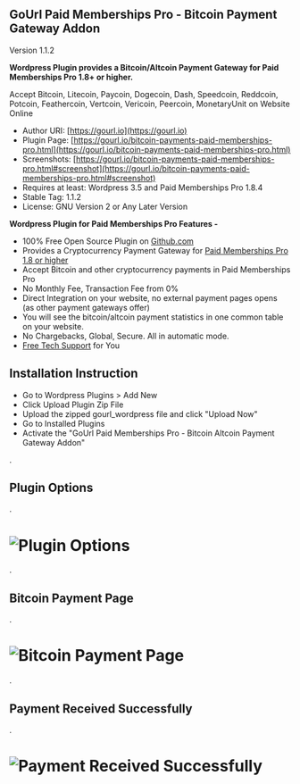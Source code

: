 
GoUrl Paid Memberships Pro - Bitcoin Payment Gateway Addon
-----------------------------------------------------------

Version 1.1.2

**Wordpress Plugin provides a Bitcoin/Altcoin Payment Gateway for Paid Memberships Pro 1.8+ or higher.**

Accept Bitcoin, Litecoin, Paycoin, Dogecoin, Dash, Speedcoin, Reddcoin, Potcoin, Feathercoin, Vertcoin, Vericoin, Peercoin, MonetaryUnit on Website Online

* Author URI: [https://gourl.io](https://gourl.io)
* Plugin Page: [https://gourl.io/bitcoin-payments-paid-memberships-pro.html](https://gourl.io/bitcoin-payments-paid-memberships-pro.html)
* Screenshots: [https://gourl.io/bitcoin-payments-paid-memberships-pro.html#screenshot](https://gourl.io/bitcoin-payments-paid-memberships-pro.html#screenshot)
* Requires at least: Wordpress 3.5 and Paid Memberships Pro 1.8.4
* Stable Tag: 1.1.2
* License: GNU Version 2 or Any Later Version


**Wordpress Plugin for Paid Memberships Pro Features -**

* 100% Free Open Source Plugin on [Github.com](https://github.com/cryptoapi/Bitcoin-Gateway-Paid-Memberships-Pro)
* Provides a Cryptocurrency Payment Gateway for [Paid Memberships Pro 1.8 or higher](https://wordpress.org/plugins/paid-memberships-pro/)
* Accept Bitcoin and other cryptocurrency payments in Paid Memberships Pro
* No Monthly Fee, Transaction Fee from 0%
* Direct Integration on your website, no external payment pages opens (as other payment gateways offer)
* You will see the bitcoin/altcoin payment statistics in one common table on your website. 
* No Chargebacks, Global, Secure. All in automatic mode.
* [Free Tech Support](https://gourl.io/view/contact/Contact_Us.html) for You



Installation Instruction
----------------
* Go to Wordpress Plugins > Add New
* Click Upload Plugin Zip File
* Upload the zipped gourl_wordpress file and click "Upload Now"
* Go to Installed Plugins
* Activate the "GoUrl Paid Memberships Pro - Bitcoin Altcoin Payment Gateway Addon"

  
.
  
Plugin Options
----------------

. 

# ![Plugin Options](https://gourl.io/images/pmpro/screenshot-1.png)

.			   
	
Bitcoin Payment Page
----------------

. 

# ![Bitcoin Payment Page](https://gourl.io/images/pmpro/screenshot-2.png)

.               

Payment Received Successfully
----------------

. 

# ![Payment Received Successfully](https://gourl.io/images/pmpro/screenshot-3.png)
  
